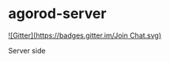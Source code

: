 agorod-server
=============
[![Gitter](https://badges.gitter.im/Join Chat.svg)](https://gitter.im/surgu/agorod-server?utm_source=badge&utm_medium=badge&utm_campaign=pr-badge)

Server side
